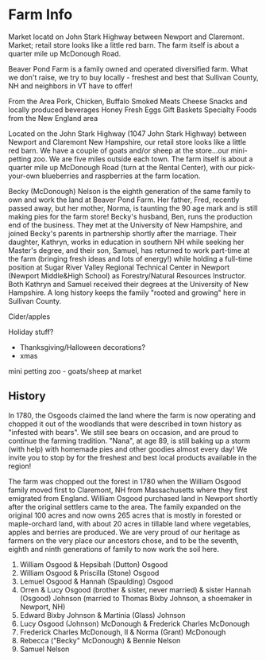# Farm Info

Market locatd on John Stark Highway between Newport and Claremont. Market; retail store looks like a little red barn. The farm itself is about a quarter mile up McDonough Road.

Beaver Pond Farm is a family owned and operated diversified farm. What we don't raise, we try to buy locally - freshest and best that Sullivan County, NH and neighbors in VT have to offer!

From the Area
Pork, Chicken, Buffalo
Smoked Meats
Cheese
Snacks and locally produced beverages
Honey
Fresh Eggs
Gift Baskets
Specialty Foods from the New England area

Located on the John Stark Highway (1047 John Stark Highway) between Newport and Claremont New Hampshire, our retail store looks like a little red barn. We have a couple of goats and/or sheep at the store...our mini-petting zoo. We are five miles outside each town. The farm itself is about a quarter mile up McDonough Road (turn at the Rental Center), with our pick-your-own blueberries and raspberries at the farm location.

Becky (McDonough) Nelson is the eighth generation of the same family to own and work the land at Beaver Pond Farm. Her father, Fred, recently passed away, but her mother, Norma, is taunting the 90 age mark and is still making pies for the farm store! Becky's husband, Ben, runs the production end of the business. They met at the University of New Hampshire, and joined Becky's parents in partnership shortly after the marriage. Their daughter, Kathryn, works in education in southern NH while seeking her Master's degree, and their son, Samuel, has returned to work part-time at the farm (bringing fresh ideas and lots of energy!) while holding a full-time position at Sugar River Valley Regional Technical Center in Newport (Newport Middle&High School) as Forestry/Natural Resources Instructor. Both Kathryn and Samuel received their degrees at the University of New Hampshire. A long history keeps the family "rooted and growing" here in Sullivan County.

Cider/apples

Holiday stuff?
- Thanksgiving/Halloween decorations?
- xmas

mini petting zoo - goats/sheep at market

## History

In 1780, the Osgoods claimed the land where the farm is now operating and chopped it out of the woodlands that were described in town history as "infested with bears". We still see bears on occasion, and are proud to continue the farming tradition. "Nana", at age 89, is still baking up a storm (with help) with homemade pies and other goodies almost every day! We invite you to stop by for the freshest and best local products available in the region!

The farm was chopped out the forest in 1780 when the William Osgood family moved first to Claremont, NH from Massachusetts where they first emigrated from England. William Osgood purchased land in Newport shortly after the original settlers came to the area. The family expanded on the original 100 acres and now owns 265 acres that is mostly in forested or maple-orchard land, with about 20 acres in tillable land where vegetables, apples and berries are produced. We are very proud of our heritage as farmers on the very place our ancestors chose, and to be the seventh, eighth and ninth generations of family to now work the soil here.
1. William Osgood & Hepsibah (Dutton) Osgood
2. William Osgood & Priscilla (Stone) Osgood
3. Lemuel Osgood & Hannah (Spaulding) Osgood
4. Orren & Lucy Osgood (brother & sister, never married) & sister Hannah (Osgood) Johnson (married to Thomas Bixby Johnson, a shoemaker in Newport, NH)
5. Edward Bixby Johnson  & Martinia (Glass) Johnson
6. Lucy Osgood (Johnson) McDonough & Frederick Charles McDonough
7. Frederick Charles McDonough, II & Norma (Grant) McDonough
8. Rebecca ("Becky" McDonough) & Bennie Nelson
9. Samuel Nelson